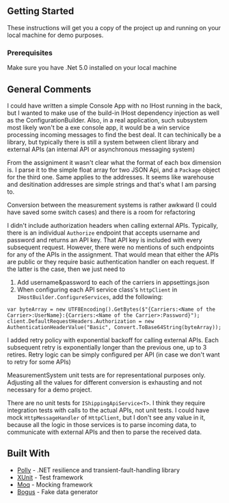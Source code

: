 ## Getting Started

These instructions will get you a copy of the project up and running on your local machine for demo purposes.

### Prerequisites

Make sure you have .Net 5.0 installed on your local machine 

## General Comments

I could have written a simple Console App with no IHost running in the back, but I wanted to make use of the build-in IHost dependency injection as well as the ConfigurationBuilder.
Also, in a real application, such subsystem most likely won't be a exe console app, it would be a win service processing incoming messages to find the best deal. It can techinically be a library, but typically there is still a system between client library and external APIs (an internal API or asynchronous messaging system)

From the assigniment it wasn't clear what the format of each box dimension is. I parse it to the simple float array for two JSON Api, and a `Package` object for the third one.
Same applies to the addresses. It seems like warehouse and desitination addresses are simple strings and that's what I am parsing to.

Conversion between the measurement systems is rather awkward (I could have saved some switch cases) and there is a room for refactoring

I didn't include authorization headers when calling external APIs. Typically, there is an individual `Authorize` endpoint that accepts username and password and returns an API key. That API key is included with every subsequent request.
However, there were no mentions of such endpoints for any of the APIs in the assignment. That would mean that either the APIs are public or they require basic authentication handler on each request. 
If the latter is the case, then we just need to 
1. Add username&password to each of the carriers in appsettings.json
2. When configuring each API service class's `httpClient` in `IHostBuilder.ConfigureServices`, add the following:
```
var byteArray = new UTF8Encoding().GetBytes($"{Carriers:<Name of the Carrier>:UserName}:{Carriers:<Name of the Carrier>:Password}");
client.DefaultRequestHeaders.Authorization = new AuthenticationHeaderValue("Basic", Convert.ToBase64String(byteArray));
```

I added retry policy with exponential backoff for calling external APIs. Each subsequent retry is exponentially longer than the previous one, up to 3 retires. Retry logic can be simply configured per API (in case we don't want to retry for some APIs)

MeasurementSystem unit tests are for representational purposes only. Adjusting all the values for different conversion is exhausting and not necessary for a demo project.

There are no unit tests for `IShippingApiService<T>`. I think they require integration tests with calls to the actual APIs, not unit tests. I could have mock `HttpMessageHandler` of `HttpClient`, but I don't see any value in it, because all the logic in those services is to parse incoming data, to communicate with external APIs and then to parse the received data.

## Built With

* [Polly](https://github.com/App-vNext/Polly) - .NET resilience and transient-fault-handling library
* [XUnit](https://xunit.net/) - Test framework
* [Moq](https://github.com/Moq/) - Mocking framework
* [Bogus](https://github.com/bchavez/Bogus) - Fake data generator
